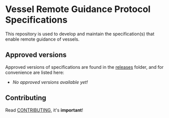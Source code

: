 # Vessel Remote Guidance Protocol Specifications

This repository is used to develop and maintain the specification(s) that enable remote guidance of vessels.


## Approved versions 

Approved versions of specifications are found in the [releases](./releases) folder, and for convenience are listed here:

- *No approved versions available yet!*

## Contributing

Read [CONTRIBUTING](./CONTRIBUTING.md), it's **important**!
